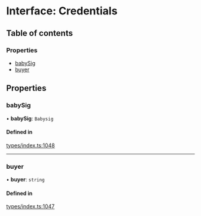 # Interface: Credentials

## Table of contents

### Properties

- [babySig](Credentials.md#babysig)
- [buyer](Credentials.md#buyer)

## Properties

### babySig

• **babySig**: `Babysig`

#### Defined in

[types/index.ts:1048](https://github.com/nevermined-io/react-components/blob/c6636b1/catalog/src/types/index.ts#L1048)

___

### buyer

• **buyer**: `string`

#### Defined in

[types/index.ts:1047](https://github.com/nevermined-io/react-components/blob/c6636b1/catalog/src/types/index.ts#L1047)
